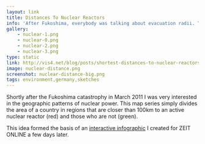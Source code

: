 ```yaml
---
layout: link
title: Distances To Nuclear Reactors
info: 'After Fukoshima, everybody was talking about evacuation radii. This series of maps show different countries regions within 100km of a nuclear reactor (pro tip: you want to live in the green zone).'
gallery:
    - nuclear-1.png
    - nuclear-0.png
    - nuclear-2.png
    - nuclear-3.png
type: static
link: http://vis4.net/blog/posts/shortest-distances-to-nuclear-reactors/
image: nuclear-distance.png
screenshot: nuclear-distance-big.png
tags: environment,germany,sketches
---
```


Shortly after the Fukoshima catastrophy in March 2011 I was very interested in the geographic patterns of nuclear power. This map series simply divides the area of a country in regions that are closer than 100km to an active nuclear reactor (red) and those who are not (green).

This idea formed the basis of an [interactive infographic](/about/zeit-nuclear/) I created for ZEIT ONLINE a few days later.
